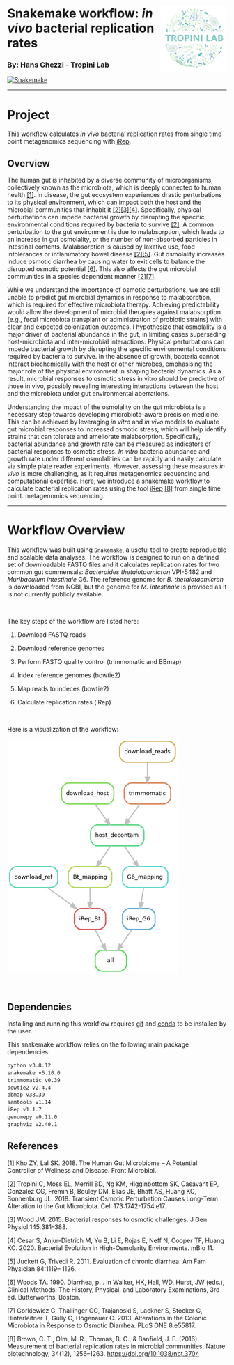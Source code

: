 # <img src="./man/figures/Tropini_Lab_logo.png" align="right" height="150" /> Snakemake workflow: *in vivo* bacterial replication rates

### By: Hans Ghezzi - Tropini Lab

[![Snakemake](https://img.shields.io/badge/snakemake-≥6.10.0-brightgreen.svg)](https://snakemake.github.io)

***

# Project 

This workflow calculates *in vivo* bacterial replication rates from single time point metagenomics sequencing with [iRep](https://github.com/christophertbrown/iRep).

## Overview

The human gut is inhabited by a diverse community of microorganisms, collectively known as the microbiota, which is deeply connected to human health [[1]](#1). In disease, the gut ecosystem experiences drastic perturbations to its physical environment, which can impact both the host and the microbial communities that inhabit it [[2]](#2)[[3]](#3)[[4]](#4). Specifically, physical perturbations can impede bacterial growth by disrupting the specific environmental conditions required by bacteria to survive [[2]](#2). A common perturbation to the gut environment is due to malabsorption, which leads to an increase in gut osmolality, or the number of non-absorbed particles in intestinal contents. Malabsorption is caused by laxative use, food intolerances or inflammatory bowel disease [[2]](#2)[[5]](#5). Gut osmolality increases induce osmotic diarrhea by causing water to exit cells to balance the disrupted osmotic potential [[6]](#6). This also affects the gut microbial communities in a species dependent manner [[2]](#2)[[7]](#7). 

While we understand the importance of osmotic perturbations, we are still unable to predict gut microbial dynamics in response to malabsorption, which is required for effective microbiota therapy. Achieving predictability would allow the development of microbial therapies against malabsorption (e.g., fecal microbiota transplant or administration of probiotic strains) with clear and expected colonization outcomes. I hypothesize that osmolality is a major driver of bacterial abundance in the gut, in limiting cases superseding host-microbiota and inter-microbial interactions. Physical perturbations can impede bacterial growth by disrupting the specific environmental conditions required by bacteria to survive. In the absence of growth, bacteria cannot interact biochemically with the host or other microbes, emphasising the major role of the physical environment in shaping bacterial dynamics. As a result, microbial responses to osmotic stress in vitro should be predictive of those in vivo, possibly revealing interesting interactions between the host and the microbiota under gut environmental aberrations. 

Understanding the impact of the osmolality on the gut microbiota is a necessary step towards developing microbiota-aware precision medicine. This can be achieved by leveraging *in vitro* and *in vivo* models to evaluate gut microbial responses to increased osmotic stress, which will help identify strains that can tolerate and ameliorate malabsorption. Specifically, bacterial abundance and growth rate can be measured as indicators of bacterial responses to osmotic stress. *In vitro* bacteria abundance and growth rate under different osmolalities can be rapidly and easily calculate via simple plate reader experiments. However, assessing these measures *in vivo* is more challenging, as it requires metagenomics sequencing and computational expertise. Here, we introduce a snakemake workflow to calculate bacterial replication rates using the tool [iRep](https://github.com/christophertbrown/iRep) [[8]](#8) from single time point. metagenomics sequencing.

***


# Workflow Overview

This workflow was built using `Snakemake`, a useful tool to create reproducible and scalable data analyses. The workflow is designed to run on a defined set of downloadable FASTQ files and it calculates replication rates for two common gut commensals: *Bacteroides thetaiotaomicron* VPI-5482 and *Muribaculum intestinale* G6. The reference genome for *B. thetaiotaomicron* is downloaded from NCBI, but the genome for *M. intestinale* is provided as it is not currently publicly available. 

<br />

The key steps of the workflow are listed here:

1. Download FASTQ reads

2. Download reference genomes

3. Perform FASTQ quality control (trimmomatic and BBmap)

4. Index reference genomes (bowtie2)

5. Map reads to indeces (bowtie2)

6. Calculate replication rates (iRep)

<br />

Here is a visualization of the workflow:

![](./man/figures/dag.png) 

<br />

## Dependencies

Installing and running this workflow requires [git](https://git-scm.com/book/en/v2/Getting-Started-Installing-Git) and [conda](https://docs.conda.io/projects/conda/en/latest/user-guide/install/index.html) to be installed by the user.

This snakemake workflow relies on the following main package dependencies:
```bash
python v3.8.12
snakemake v6.10.0
trimmomatic v0.39
bowtie2 v2.4.4
bbmap v38.39
samtools v1.14
iRep v1.1.7
genomepy v0.11.0
graphviz v2.40.1
```

## References
<a id="1">[1]</a>
Kho ZY, Lal SK. 2018. The Human Gut Microbiome – A Potential Controller of Wellness and Disease. Front Microbiol.

<a id="2">[2]</a>
Tropini C, Moss EL, Merrill BD, Ng KM, Higginbottom SK, Casavant EP, Gonzalez CG, Fremin B, Bouley DM, Elias JE, Bhatt AS, Huang KC, Sonnenburg JL. 2018. Transient Osmotic Perturbation Causes Long-Term Alteration to the Gut Microbiota. Cell 173:1742-1754.e17.

<a id="3">[3]</a>
Wood JM. 2015. Bacterial responses to osmotic challenges. J Gen Physiol 145:381–388.

<a id="4">[4]</a>
Cesar S, Anjur-Dietrich M, Yu B, Li E, Rojas E, Neff N, Cooper TF, Huang KC. 2020. Bacterial Evolution in High-Osmolarity Environments. mBio 11.

<a id="5">[5]</a>
Juckett G, Trivedi R. 2011. Evaluation of chronic diarrhea. Am Fam Physician 84:1119– 1126.

<a id="6">[6]</a>
Woods TA. 1990. Diarrhea, p. . In Walker, HK, Hall, WD, Hurst, JW (eds.), Clinical Methods: The History, Physical, and Laboratory Examinations, 3rd ed. Butterworths, Boston.

<a id="7">[7]</a>
Gorkiewicz G, Thallinger GG, Trajanoski S, Lackner S, Stocker G, Hinterleitner T, Gülly C, Högenauer C. 2013. Alterations in the Colonic Microbiota in Response to Osmotic Diarrhea. PLoS ONE 8:e55817.

<a id="8">[8]</a>
Brown, C. T., Olm, M. R., Thomas, B. C., & Banfield, J. F. (2016). Measurement of bacterial replication rates in microbial communities. Nature biotechnology, 34(12), 1256–1263. https://doi.org/10.1038/nbt.3704
